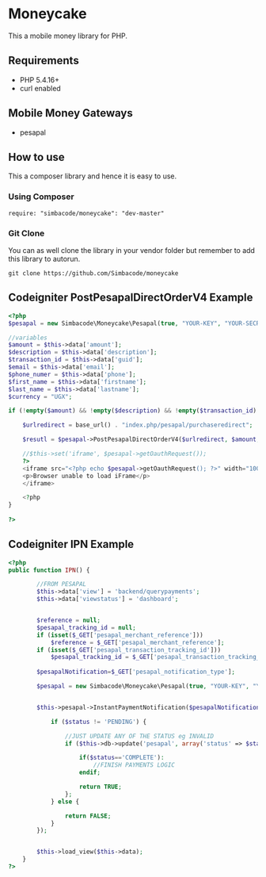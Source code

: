 Moneycake
========================

This a mobile money library for PHP.

## Requirements ##
* PHP 5.4.16+
* curl enabled


## Mobile Money Gateways ##
* pesapal 


## How to use ##
This a composer library and hence it is easy to use.

### Using Composer ###

```
require: "simbacode/moneycake": "dev-master"
```
### Git Clone ###
You can as well clone the library in your vendor folder but remember to add this library to autorun.
```
git clone https://github.com/Simbacode/moneycake
```


## Codeigniter PostPesapalDirectOrderV4 Example ##
```php
<?php
$pesapal = new Simbacode\Moneycake\Pesapal(true, "YOUR-KEY", "YOUR-SECRET");

//variables
$amount = $this->data['amount'];
$description = $this->data['description'];
$transaction_id = $this->data['guid'];
$email = $this->data['email'];
$phone_numer = $this->data['phone'];
$first_name = $this->data['firstname'];
$last_name = $this->data['lastname'];
$currency = "UGX";

if (!empty($amount) && !empty($description) && !empty($transaction_id) && !empty($email) && !empty($phone_numer) && !empty($first_name) && !empty($last_name)) {

    $urlredirect = base_url() . "index.php/pesapal/purchaseredirect";

    $resutl = $pesapal->PostPesapalDirectOrderV4($urlredirect, $amount, $currency, $description, "MERCHANT", $transaction_id, $email, $phone_numer, $first_name, $last_name);

    //$this->set('iframe', $pesapal->getOauthRequest());
    ?>
    <iframe src="<?php echo $pesapal->getOauthRequest(); ?>" width="100%" height="700px"  scrolling="no" frameBorder="0">
    <p>Browser unable to load iFrame</p>
    </iframe>

    <?php
}
        
?>
```

## Codeigniter IPN Example ##
```php
<?php
public function IPN() {

        //FROM PESAPAL
        $this->data['view'] = 'backend/querypayments';
        $this->data['viewstatus'] = 'dashboard';


        $reference = null;
        $pesapal_tracking_id = null;
        if (isset($_GET['pesapal_merchant_reference']))
            $reference = $_GET['pesapal_merchant_reference'];
        if (isset($_GET['pesapal_transaction_tracking_id']))
            $pesapal_tracking_id = $_GET['pesapal_transaction_tracking_id'];
        
        $pesapalNotification=$_GET['pesapal_notification_type'];

        $pesapal = new Simbacode\Moneycake\Pesapal(true, "YOUR-KEY", "YOUR-SECRET");


        $this->pesapal->InstantPaymentNotification($pesapalNotification, $reference, $pesapal_tracking_id, function($status) {

            if ($status != 'PENDING') {

                //JUST UPDATE ANY OF THE STATUS eg INVALID
                if ($this->db->update('pesapal', array('status' => $status), array('reference' => $reference, 'pesapal_tracking_id' => $pesapal_tracking_id))->affected_rows() > 0) {

                    if($status=='COMPLETE'):
                        //FINISH PAYMENTS LOGIC
                    endif;

                    return TRUE;
                };
            } else {

                return FALSE;
            }
        });


        $this->load_view($this->data);
    }
?>
```

